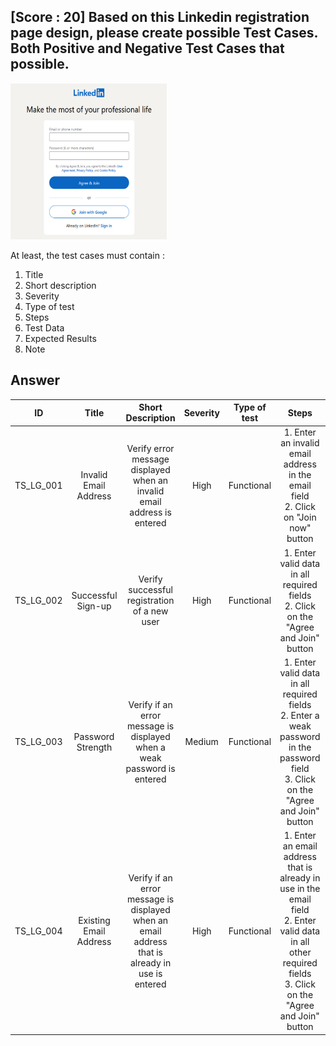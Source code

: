 ## [Score : 20] Based on this Linkedin registration page design, please create possible Test Cases. Both Positive and Negative Test Cases that possible.

<img src="../../assets/01.png" width="250" height="250">

At least, the test cases must contain :

1. Title
2. Short description
3. Severity
4. Type of test
5. Steps
6. Test Data
7. Expected Results
8. Note

## Answer

|    ID     |         Title          |                                        Short Description                                        | Severity | Type of test |                                                                               Steps                                                                                |                        Test Data                        |                                                 Expected Results                                                  | Note |
| :-------: | :--------------------: | :---------------------------------------------------------------------------------------------: | :------: | :----------: | :----------------------------------------------------------------------------------------------------------------------------------------------------------------: | :-----------------------------------------------------: | :---------------------------------------------------------------------------------------------------------------: | :--: |
| TS_LG_001 | Invalid Email Address  |             Verify error message displayed when an invalid email address is entered             |   High   |  Functional  |                                      1. Enter an invalid email address in the email field <br> 2. Click on "Join now" button                                       |      Email address: abc@xyz <br> Password: test123      |                          Error message "Please enter a valid email address" is displayed                          |  -   |
| TS_LG_002 |   Successful Sign-up   |                          Verify successful registration of a new user                           |   High   |  Functional  |                                       1. Enter valid data in all required fields<br>2. Click on the "Agree and Join" button                                        | Email: firajitio.test@gmail.com <br> Password: Test1234 |                 The user should be successfully registered and directed to the LinkedIn homepage.                 |  -   |
| TS_LG_003 |   Password Strength    |             Verify if an error message is displayed when a weak password is entered             |  Medium  |  Functional  |              1. Enter valid data in all required fields<br>2. Enter a weak password in the password field<br>3. Click on the "Agree and Join" button               |    Email: firajitio.test@gmail.com<br>Password: 123     | An error message should be displayed indicating that the password is weak. Password must be 6 characters or more. |  -   |
| TS_LG_004 | Existing Email Address | Verify if an error message is displayed when an email address that is already in use is entered |   High   |  Functional  | 1. Enter an email address that is already in use in the email field<br>2. Enter valid data in all other required fields<br>3. Click on the "Agree and Join" button | Email: firajitio.test@gmail.com<br>Password: 123456789  |                     An error message should be displayed. Someone’s already using that email.                     |  -   |
